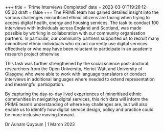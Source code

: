 +++
title = 'Prime Interviews Completed'
date = 2023-03-01T19:26:12-05:00
draft = false
+++
The PRIME team has gained detailed insight into the various challenges minioritised ethnic citizens are facing when trying to access digital health, energy and housing services. The task to conduct 100 interviews with individuals across England and Scotland, was made possible by working in collaboration with our community organisation partners. In particular, our community partners supported us to recruit many minoritised ethnic individuals who do not currently use digital services effectively or who may have been reluctant to participate in an academic research project otherwise.

This task was further strengthened by the social science post-doctoral researchers from the Open University, Heriot-Watt and University of Glasgow, who were able to work with language translators or conduct interviews in additional languages where needed to extend representation and meaningful participation.

By capturing the day-to-day lived experiences of minoritised ethnic communities in navigating digital services, this rich data will inform the PRIME team’s understanding of where key challenges are, but will also enable us to identify how digital service design, policy and practice could be more inclusive moving forward.

Dr Aunam Quyoum | 1 March 2023
